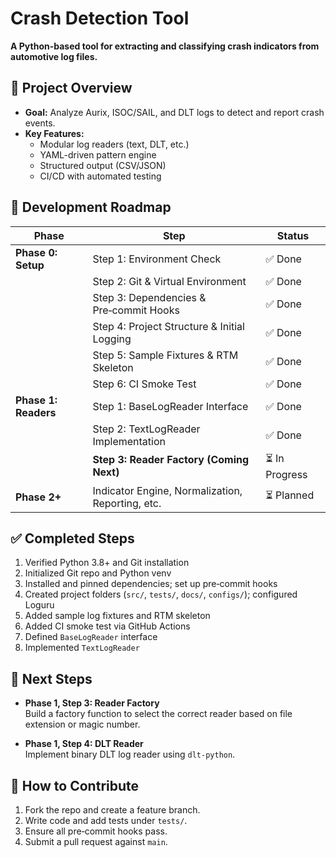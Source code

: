 # Crash Detection Tool

**A Python-based tool for extracting and classifying crash indicators from automotive log files.**

## 📖 Project Overview

- **Goal:** Analyze Aurix, ISOC/SAIL, and DLT logs to detect and report crash events.
- **Key Features:**
  - Modular log readers (text, DLT, etc.)
  - YAML-driven pattern engine
  - Structured output (CSV/JSON)
  - CI/CD with automated testing

## 🚧 Development Roadmap

| Phase                | Step                                               | Status   |
| -------------------- | -------------------------------------------------- | -------- |
| **Phase 0: Setup**   | Step 1: Environment Check                          | ✅ Done  |
|                      | Step 2: Git & Virtual Environment                  | ✅ Done  |
|                      | Step 3: Dependencies & Pre‑commit Hooks            | ✅ Done  |
|                      | Step 4: Project Structure & Initial Logging        | ✅ Done  |
|                      | Step 5: Sample Fixtures & RTM Skeleton             | ✅ Done  |
|                      | Step 6: CI Smoke Test                              | ✅ Done  |
| **Phase 1: Readers** | Step 1: BaseLogReader Interface                    | ✅ Done  |
|                      | Step 2: TextLogReader Implementation               | ✅ Done  |
|                      | **Step 3: Reader Factory (Coming Next)**           | ⏳ In Progress |
| **Phase 2+**         | Indicator Engine, Normalization, Reporting, etc.   | ⏳ Planned|

## ✅ Completed Steps

1. Verified Python 3.8+ and Git installation  
2. Initialized Git repo and Python venv  
3. Installed and pinned dependencies; set up pre‑commit hooks  
4. Created project folders (`src/`, `tests/`, `docs/`, `configs/`); configured Loguru  
5. Added sample log fixtures and RTM skeleton  
6. Added CI smoke test via GitHub Actions  
7. Defined `BaseLogReader` interface  
8. Implemented `TextLogReader`

## 🚀 Next Steps

- **Phase 1, Step 3: Reader Factory**  
  Build a factory function to select the correct reader based on file extension or magic number.

- **Phase 1, Step 4: DLT Reader**  
  Implement binary DLT log reader using `dlt-python`.

## 📄 How to Contribute

1. Fork the repo and create a feature branch.  
2. Write code and add tests under `tests/`.  
3. Ensure all pre‑commit hooks pass.  
4. Submit a pull request against `main`.

